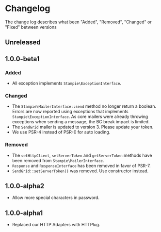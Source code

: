# Changelog

The change log describes what been "Added", "Removed", "Changed" or "Fixed" between versions

## Unreleased

## 1.0.0-beta1 

### Added

- All exception implements `Stampie\ExceptionInterface`.

### Changed

- The `Stampie\MailerInterface::send` method no longer return a boolean. Errors are now reported using exceptions that implements `Stampie\ExceptionInterface`. As core mailers were already throwing exceptions when sending a message, the BC break impact is limited.
- The `SendGrid` mailer is updated to version 3. Please update your token.
- We use PSR-4 instead of PSR-0 for auto loading.

### Removed

- The `setHttpClient`, `setServerToken` and `getServerToken` methods have been removed from `Stampie\MailerInterface`.
- `Response` and `ResponseInterface` has been removed in favor of PSR-7.
- `SendGrid::setServerToken()` was removed. Use constructor instead.

## 1.0.0-alpha2

- Allow more special characters in password.

## 1.0.0-alpha1

- Replaced our HTTP Adapters with HTTPlug.
